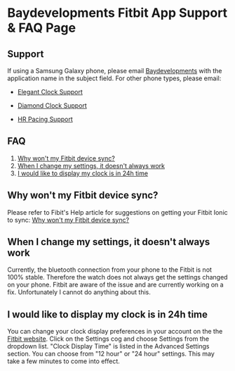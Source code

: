 # Baydevelopments Fitbit App Support & FAQ Page

## Support

If using a Samsung Galaxy phone, please email <a href="mailto:allyann.baydevelopments@gmail.com">Baydevelopments</a> with the application name in the subject field. For other phone types, please email: 

  *  <a href="mailto:allyann.baydevelopments+elegant_clock@gmail.com">Elegant Clock Support</a>

  *  <a href="mailto:allyann.baydevelopments+diamond_clock@gmail.com">Diamond Clock Support</a>

  *  <a href="mailto:allyann.baydevelopments+hr_pacing@gmail.com">HR Pacing Support</a>

## FAQ

1. <a href="#FAQ_1">Why won't my Fitbit device sync?</a>
2. <a href="#FAQ_2">When I change my settings, it doesn't always work</a>
3. <a href="#FAQ_3">I would like to display my clock is in 24h time</a>

### <h2 id="FAQ_1">Why won't my Fitbit device sync?</h2>

Please refer to Fibit's Help article for suggestions on getting your Fitbit Ionic to sync: <a href="http://help.fitbit.com/articles/en_US/Help_article/1866/?l=en_US&c=Topics%3ASyncing&fs=Search&pn=1">Why won't my Fitbit device sync?</a>

### <h2 id="FAQ_2">When I change my settings, it doesn't always work</h2>

Currently, the bluetooth connection from your phone to the Fitbit is not 100% stable. Therefore the watch does not always get the settings changed on your phone. Fitbit are aware of the issue and are currently working on a fix. Unfortunately I cannot do anything about this.

### <h2 id="FAQ_3">I would like to display my clock is in 24h time</h2>

You can change your clock display preferences in your account on the the <a href="https://www.fitbit.com/">Fitbit website</a>. Click on the Settings cog and choose Settings from the dropdown list. "Clock Display Time" is listed in the Advanced Settings section. You can choose from "12 hour" or "24 hour" settings. This may take a few minutes to come into effect.
